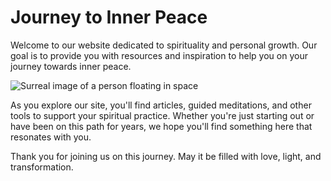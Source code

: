 <!--
Write me markdown content of website with wallpaper:

"A surreal image of a person floating in space for a spirituality or personal growth website"

The header of the page should not be copy of the text but rather a real content of the website which is using this wallpaper.
-->

<!--font:The font that would be best fitting for the website with a focus on spirituality and personal growth is Montserrat.-->

# Journey to Inner Peace

Welcome to our website dedicated to spirituality and personal growth. Our goal is to provide you with resources and inspiration to help you on your journey towards inner peace.

![Surreal image of a person floating in space](https://example.com/surreal-image.jpg)

As you explore our site, you'll find articles, guided meditations, and other tools to support your spiritual practice. Whether you're just starting out or have been on this path for years, we hope you'll find something here that resonates with you.

Thank you for joining us on this journey. May it be filled with love, light, and transformation.
